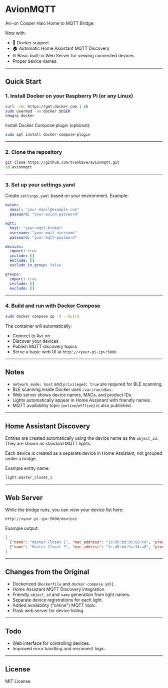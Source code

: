 # AvionMQTT

Avi-on Cooper Halo Home to MQTT Bridge.

Now with:
- 🚀 Docker support
- 🏠 Automatic Home Assistant MQTT Discovery
- 🌐 Basic built-in Web Server for viewing connected devices
- Proper device names

---

## Quick Start

### 1. Install Docker on your Raspberry Pi (or any Linux)

```bash
curl -sSL https://get.docker.com | sh
sudo usermod -aG docker $USER
newgrp docker
```

Install Docker Compose plugin (optional):

```bash
sudo apt install docker-compose-plugin
```

---

### 2. Clone the repository

```bash
git clone https://github.com/tvanbave/avionmqtt.git
cd avionmqtt
```

---

### 3. Set up your settings.yaml

Create `settings.yaml` based on your environment. Example:

```yaml
avion:
  email: "your-email@example.com"
  password: "your-avion-password"

mqtt:
  host: "your-mqtt-broker"
  username: "your-mqtt-username"
  password: "your-mqtt-password"

devices:
  import: true
  include: []
  exclude: []
  exclude_in_group: false

groups:
  import: true
  include: []
  exclude: []
```

---

### 4. Build and run with Docker Compose

```bash
sudo docker compose up -d --build
```

The container will automatically:
- Connect to Avi-on
- Discover your devices
- Publish MQTT discovery topics
- Serve a basic web UI at `http://<your-pi-ip>:5000`

---

## Notes

- `network_mode: host` and `privileged: true` are required for BLE scanning.
- BLE scanning inside Docker uses `/var/run/dbus`.
- Web server shows device names, MACs, and product IDs.
- Lights automatically appear in Home Assistant with friendly names.
- MQTT availability topic (`online`/`offline`) is also published.

---

## Home Assistant Discovery

Entities are created automatically using the device name as the `object_id`.  
They are shown as standard MQTT lights.

Each device is created as a separate device in Home Assistant, not grouped under a bridge.

Example entity name:
```text
light.master_closet_1
```

---

## Web Server

While the bridge runs, you can view your device list here:

```text
http://<your-pi-ip>:5000/devices
```

Example output:

```json
[
  {"name": "Master Closet 1", "mac_address": "1c:d6:bd:90:68:cd", "product_id": 93},
  {"name": "Master Closet 2", "mac_address": "1c:d6:bd:9a:34:a8", "product_id": 93}
]
```

---

## Changes from the Original

- Dockerized (`Dockerfile` and `docker-compose.yml`).
- Home Assistant MQTT Discovery integration.
- Friendly `object_id` and `name` generation from light names.
- Separate device registrations for each light.
- Added availability ("online") MQTT topic.
- Flask web server for device listing.

---

## Todo

- Web interface for controlling devices.
- Improved error handling and reconnect logic.

---

## License

MIT License
